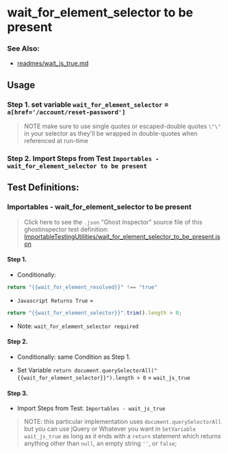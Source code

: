# wait_for_element_selector to be present

### See Also:

- [readmes/wait_js_true.md](https://github.com/jakedowns/ghost-inspector-helpers/blob/master/readmes/wait_js_true.md)

## Usage

### Step 1. set variable `wait_for_element_selector` = `a[href='/account/reset-password']`
> NOTE make sure to use single quotes or escaped-double quotes `\"\"` in your selector as they'll be wrapped in double-quotes when referenced at run-time

### Step 2. Import Steps from Test `Importables - wait_for_element_selector to be present`

## Test Definitions:

### Importables - wait_for_element_selector to be present

> Click here to see the `.json` "Ghost Inspector" source file of this ghostinspector test definition: [ImportableTestingUtilities/wait_for_element_selector_to_be_present.json](https://github.com/jakedowns/ghost-inspector-helpers/blob/master/ImportableTestingUtilities/wait_for_element_selector_to_be_present.json) 

#### Step 1.    
- Conditionally:
```javascript
return "{{wait_for_element_resolved}}" !== "true"
```
- `Javascript Returns True` =
```javascript
return "{{wait_for_element_selector}}".trim().length > 0;
```

- Note: `wait_for_element_selector required`

#### Step 2.
- Conditionally: same Condition as Step 1.

- Set Variable `return document.querySelectorAll("{{wait_for_element_selector}}").length > 0` = `wait_js_true`

#### Step 3.

- Import Steps from Test: `Importables - wait_js_true`

> NOTE: this particular implementation uses `document.querySelectorAll` but you can use jQuery or Whatever you want in `SetVariable` `wait_js_true` as long as it ends with a `return` statement which returns anything other than `null`, an empty string `''`, or `false`;
